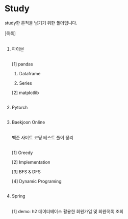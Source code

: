 # Study
study한 흔적을 남기기 위한 폴더입니다.

[목록]<br/><br/>
1. 파이썬<br/><br/>

    [1] pandas
    
    
      1) Dataframe
      
      2) Series
      
      
    [2] matplotlib<br/><br/>
 


2. Pytorch<br/><br/>



3. Baekjoon Online<br/><br/>

    백준 사이트 코딩 테스트 풀이 정리<br/><br/>
    
     [1] Greedy
      
     [2] Implementation
        
     [3] BFS & DFS
        
     [4] Dynamic Programing<br/><br/>
     
 
 
 4.  Spring<br/><br/>

      [1] demo: h2 데이터베이스 활용한 회원가입 및 회원목록 조회
